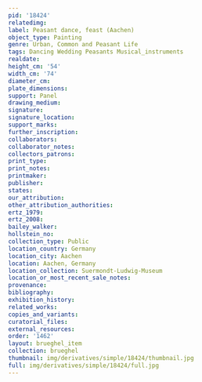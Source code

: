 ```yaml
---
pid: '18424'
relatedimg: 
label: Peasant dance, feast (Aachen)
object_type: Painting
genre: Urban, Common and Peasant Life
tags: Dancing Wedding Peasants Musical_instruments
realdate: 
height_cm: '54'
width_cm: '74'
diameter_cm: 
plate_dimensions: 
support: Panel
drawing_medium: 
signature: 
signature_location: 
support_marks: 
further_inscription: 
collaborators: 
collaborator_notes: 
collectors_patrons: 
print_type: 
print_notes: 
printmaker: 
publisher: 
states: 
our_attribution: 
other_attribution_authorities: 
ertz_1979: 
ertz_2008: 
bailey_walker: 
hollstein_no: 
collection_type: Public
location_country: Germany
location_city: Aachen
location: Aachen, Germany
location_collection: Suermondt-Ludwig-Museum
location_or_most_recent_sale_notes: 
provenance: 
bibliography: 
exhibition_history: 
related_works: 
copies_and_variants: 
curatorial_files: 
external_resources: 
order: '1462'
layout: brueghel_item
collection: brueghel
thumbnail: img/derivatives/simple/18424/thumbnail.jpg
full: img/derivatives/simple/18424/full.jpg
---
```


